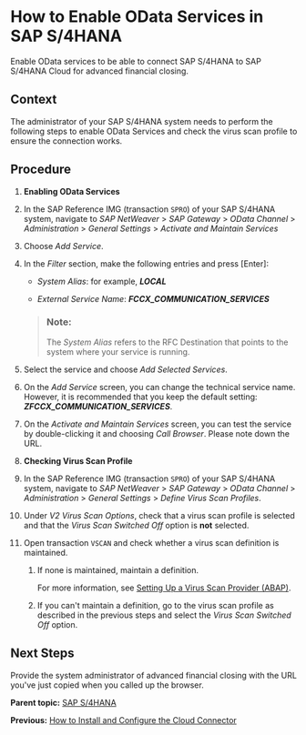 <!-- loiofb5fe06295fd493f80e89df3a9c57b7a -->

# How to Enable OData Services in SAP S/4HANA

Enable OData services to be able to connect SAP S/4HANA to SAP S/4HANA Cloud for advanced financial closing.



## Context

The administrator of your SAP S/4HANA system needs to perform the following steps to enable OData Services and check the virus scan profile to ensure the connection works.



## Procedure

1.  **Enabling OData Services**
2.  In the SAP Reference IMG \(transaction `SPRO`\) of your SAP S/4HANA system, navigate to *SAP NetWeaver* \> *SAP Gateway* \> *OData Channel* \> *Administration* \> *General Settings* \> *Activate and Maintain Services*

3.  Choose *Add Service*.

4.  In the *Filter* section, make the following entries and press [Enter\]:

    -   *System Alias*: for example, ***LOCAL***

    -   *External Service Name*: ***FCCX\_COMMUNICATION\_SERVICES***


    > ### Note:  
    > The *System Alias* refers to the RFC Destination that points to the system where your service is running.

5.  Select the service and choose *Add Selected Services*.

6.  On the *Add Service* screen, you can change the technical service name. However, it is recommended that you keep the default setting: *****ZFCCX\_COMMUNICATION\_SERVICES*****.

7.  On the *Activate and Maintain Services* screen, you can test the service by double-clicking it and choosing *Call Browser*. Please note down the URL.

8.  **Checking Virus Scan Profile**
9.  In the SAP Reference IMG \(transaction `SPRO`\) of your SAP S/4HANA system, navigate to *SAP NetWeaver* \> *SAP Gateway* \> *OData Channel* \> *Administration* \> *General Settings* \> *Define Virus Scan Profiles*.

10. Under *V2 Virus Scan Options*, check that a virus scan profile is selected and that the *Virus Scan Switched Off* option is **not** selected.

11. Open transaction `VSCAN` and check whether a virus scan definition is maintained.

    1.  If none is maintained, maintain a definition.

        For more information, see [Setting Up a Virus Scan Provider \(ABAP\)](https://help.sap.com/viewer/3cd5ac93e7ec4690bd804f0d23fed9da/latest/en-US/4df582ed472d41c4e10000000a42189c.html).

    2.  If you can't maintain a definition, go to the virus scan profile as described in the previous steps and select the *Virus Scan Switched Off* option.





<a name="loiofb5fe06295fd493f80e89df3a9c57b7a__postreq_x2m_hgz_mlb"/>

## Next Steps

Provide the system administrator of advanced financial closing with the URL you've just copied when you called up the browser.

**Parent topic:** [SAP S/4HANA](sap-s-4hana-15a3a5b.md "Perform the following steps to connect SAP S/4HANA Cloud for advanced financial closing to your SAP S/4HANA system. Perform the last two steps only if they apply to your use case.")

**Previous:** [How to Install and Configure the Cloud Connector](how-to-install-and-configure-the-cloud-connector-4cf0fb0.md "If you want to connect to SAP S/4HANA, you need to install and configure the Cloud Connector as additional software.")

